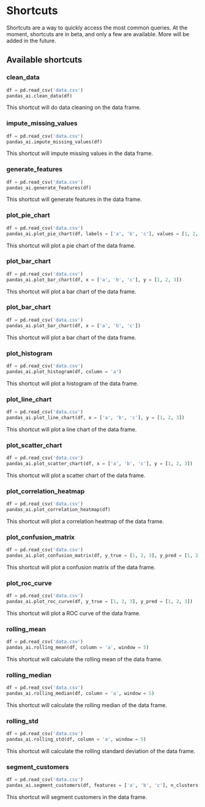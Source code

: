 # Shortcuts

Shortcuts are a way to quickly access the most common queries. At the moment, shortcuts are in beta, and only a few are available. More will be added in the future.

## Available shortcuts

### clean_data

```python
df = pd.read_csv('data.csv')
pandas_ai.clean_data(df)
```

This shortcut will do data cleaning on the data frame.

### impute_missing_values

```python
df = pd.read_csv('data.csv')
pandas_ai.impute_missing_values(df)
```

This shortcut will impute missing values in the data frame.

### generate_features

```python
df = pd.read_csv('data.csv')
pandas_ai.generate_features(df)
```

This shortcut will generate features in the data frame.

### plot_pie_chart

```python
df = pd.read_csv('data.csv')
pandas_ai.plot_pie_chart(df, labels = ['a', 'b', 'c'], values = [1, 2, 3])
```

This shortcut will plot a pie chart of the data frame.

### plot_bar_chart

```python
df = pd.read_csv('data.csv')
pandas_ai.plot_bar_chart(df, x = ['a', 'b', 'c'], y = [1, 2, 3])
```

This shortcut will plot a bar chart of the data frame.

### plot_bar_chart

```python
df = pd.read_csv('data.csv')
pandas_ai.plot_bar_chart(df, x = ['a', 'b', 'c'])
```

This shortcut will plot a bar chart of the data frame.

### plot_histogram

```python
df = pd.read_csv('data.csv')
pandas_ai.plot_histogram(df, column = 'a')
```

This shortcut will plot a histogram of the data frame.

### plot_line_chart

```python
df = pd.read_csv('data.csv')
pandas_ai.plot_line_chart(df, x = ['a', 'b', 'c'], y = [1, 2, 3])
```

This shortcut will plot a line chart of the data frame.

### plot_scatter_chart

```python
df = pd.read_csv('data.csv')
pandas_ai.plot_scatter_chart(df, x = ['a', 'b', 'c'], y = [1, 2, 3])
```

This shortcut will plot a scatter chart of the data frame.

### plot_correlation_heatmap

```python
df = pd.read_csv('data.csv')
pandas_ai.plot_correlation_heatmap(df)
```

This shortcut will plot a correlation heatmap of the data frame.

### plot_confusion_matrix

```python
df = pd.read_csv('data.csv')
pandas_ai.plot_confusion_matrix(df, y_true = [1, 2, 3], y_pred = [1, 2, 3])
```

This shortcut will plot a confusion matrix of the data frame.

### plot_roc_curve

```python
df = pd.read_csv('data.csv')
pandas_ai.plot_roc_curve(df, y_true = [1, 2, 3], y_pred = [1, 2, 3])
```

This shortcut will plot a ROC curve of the data frame.

### rolling_mean

```python
df = pd.read_csv('data.csv')
pandas_ai.rolling_mean(df, column = 'a', window = 5)
```

This shortcut will calculate the rolling mean of the data frame.

### rolling_median

```python
df = pd.read_csv('data.csv')
pandas_ai.rolling_median(df, column = 'a', window = 5)
```

This shortcut will calculate the rolling median of the data frame.

### rolling_std

```python
df = pd.read_csv('data.csv')
pandas_ai.rolling_std(df, column = 'a', window = 5)
```

This shortcut will calculate the rolling standard deviation of the data frame.

### segment_customers

```python
df = pd.read_csv('data.csv')
pandas_ai.segment_customers(df, features = ['a', 'b', 'c'], n_clusters = 5)
```

This shortcut will segment customers in the data frame.
